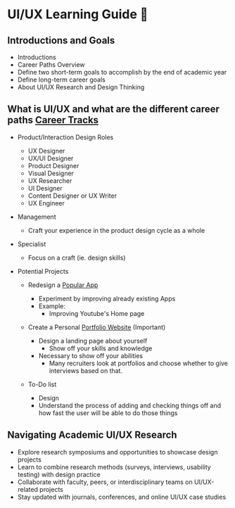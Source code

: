 # UI/UX Learning Guide 🎨

## Introductions and Goals

- Introductions
- Career Paths Overview
- Define two short-term goals to accomplish by the end of academic year
- Define long-term career goals
- About UI/UX Research and Design Thinking

## What is UI/UX and what are the different career paths [Career Tracks](https://www.geeksforgeeks.org/blogs/how-to-become-a-ui-ux-designer-a-complete-roadmap/)
- Product/Interaction Design Roles
    - UX Designer
    - UX/UI Designer
    - Product Designer
    - Visual Designer
    - UX Researcher
    - UI Designer
    - Content Designer or UX Writer
    - UX Engineer
- Management
    - Craft your experience in the product design cycle as a whole
- Specialist
    - Focus on a craft (ie. design skills)

- Potential Projects
    - Redesign a [Popular App](https://uxmag.com/articles/how-to-redesign-an-app-when-to-do-it-and-what-to-start-with)
        - Experiment by improving already existing Apps
        - Example:
            - Improving Youtube's Home page

    - Create a Personal [Portfolio Website](https://github.com/cemalgnlts/personal-portfolio) (Important)
        - Design a landing page about yourself
            - Show off your skills and knowledge
        - Necessary to show off your abilities
            - Many recruiters look at portfolios and choose whether to give interviews based on that.
    
    - To-Do list
        - Design
        - Understand the process of adding and checking things off and how fast the user will be able to do those things

## Navigating Academic UI/UX Research
- Explore research symposiums and opportunities to showcase design projects
- Learn to combine research methods (surveys, interviews, usability testing) with design practice
- Collaborate with faculty, peers, or interdisciplinary teams on UI/UX-related projects
- Stay updated with journals, conferences, and online UI/UX case studies
